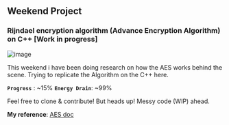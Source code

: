 ## Weekend Project

### Rijndael encryption algorithm (Advance Encryption Algorithm) on C++ [Work in progress]

![image](https://github.com/RoshanShrestha123/AES-in-cpp/assets/31877486/dd2fdf13-6c50-412d-b4c9-696c46ae13d4)


This weekend i have been doing research on how the AES works behind the scene. Trying to replicate the Algorithm on the C++ here.

**`Progress`** : ~15%
**`Energy Drain`**: ~99%

Feel free to clone & contribute! But heads up! Messy code (WIP) ahead.

**My reference**: [AES doc](https://engineering.purdue.edu/kak/compsec/NewLectures/Lecture8.pdf)
